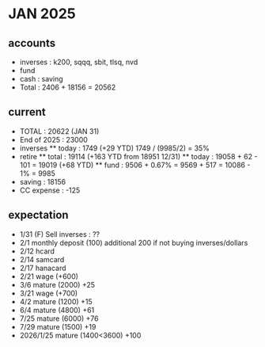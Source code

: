# JAN 2025

## accounts

* inverses : k200, sqqq, sbit, tlsq, nvd
* fund
* cash : saving
* Total : 2406 + 18156 = 20562

## current
* TOTAL : 20622 (JAN 31)
* End of 2025 : 23000
* inverses
** today : 1749 (+29 YTD) 1749 / (9985/2) = 35%
* retire
** total : 19114 (+163 YTD from 18951 12/31)
** today : 19058 + 62 - 101 = 19019 (+68 YTD)
** fund : 9506 + 0.67% = 9569 + 517 = 10086 - 1% = 9985
* saving : 18156
* CC expense : -125

## expectation

* 1/31 (F) Sell inverses : ??
* 2/1 monthly deposit (100) additional 200 if not buying inverses/dollars
* 2/12 hcard
* 2/14 samcard
* 2/17 hanacard
* 2/21 wage (+600)
* 3/6 mature (2000) +25
* 3/21 wage (+700)
* 4/2 mature (1200) +15
* 6/4 mature (4800) +61
* 7/25 mature (6000) +76
* 7/29 mature (1500) +19
* 2026/1/25 mature (1400<3600) +100

